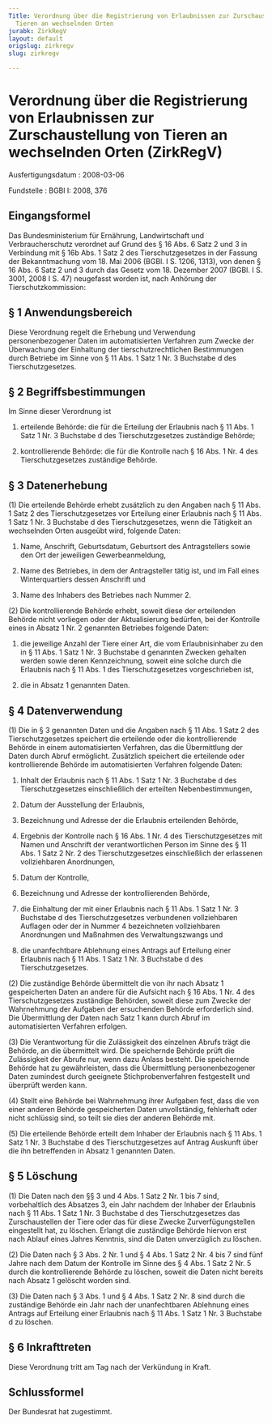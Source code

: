 ```yaml
---
Title: Verordnung über die Registrierung von Erlaubnissen zur Zurschaustellung von
  Tieren an wechselnden Orten
jurabk: ZirkRegV
layout: default
origslug: zirkregv
slug: zirkregv

---
```


# Verordnung über die Registrierung von Erlaubnissen zur Zurschaustellung von Tieren an wechselnden Orten (ZirkRegV)

Ausfertigungsdatum
:   2008-03-06

Fundstelle
:   BGBl I: 2008, 376

## Eingangsformel

Das Bundesministerium für Ernährung, Landwirtschaft und
Verbraucherschutz verordnet auf Grund des § 16 Abs. 6 Satz 2 und 3 in
Verbindung mit § 16b Abs. 1 Satz 2 des Tierschutzgesetzes in der
Fassung der Bekanntmachung vom 18. Mai 2006 (BGBl. I S. 1206, 1313),
von denen § 16 Abs. 6 Satz 2 und 3 durch das Gesetz vom 18. Dezember
2007 (BGBl. I S. 3001, 2008 I S. 47) neugefasst worden ist, nach
Anhörung der Tierschutzkommission:

## § 1 Anwendungsbereich

Diese Verordnung regelt die Erhebung und Verwendung personenbezogener
Daten im automatisierten Verfahren zum Zwecke der Überwachung der
Einhaltung der tierschutzrechtlichen Bestimmungen durch Betriebe im
Sinne von § 11 Abs. 1 Satz 1 Nr. 3 Buchstabe d des Tierschutzgesetzes.

## § 2 Begriffsbestimmungen

Im Sinne dieser Verordnung ist

1.  erteilende Behörde: die für die Erteilung der Erlaubnis nach § 11 Abs.
    1 Satz 1 Nr. 3 Buchstabe d des Tierschutzgesetzes zuständige Behörde;


2.  kontrollierende Behörde: die für die Kontrolle nach § 16 Abs. 1 Nr. 4
    des Tierschutzgesetzes zuständige Behörde.

## § 3 Datenerhebung

(1) Die erteilende Behörde erhebt zusätzlich zu den Angaben nach § 11
Abs. 1 Satz 2 des Tierschutzgesetzes vor Erteilung einer Erlaubnis
nach § 11 Abs. 1 Satz 1 Nr. 3 Buchstabe d des Tierschutzgesetzes, wenn
die Tätigkeit an wechselnden Orten ausgeübt wird, folgende Daten:

1.  Name, Anschrift, Geburtsdatum, Geburtsort des Antragstellers sowie den
    Ort der jeweiligen Gewerbeanmeldung,


2.  Name des Betriebes, in dem der Antragsteller tätig ist, und im Fall
    eines Winterquartiers dessen Anschrift und


3.  Name des Inhabers des Betriebes nach Nummer 2.




(2) Die kontrollierende Behörde erhebt, soweit diese der erteilenden
Behörde nicht vorliegen oder der Aktualisierung bedürfen, bei der
Kontrolle eines in Absatz 1 Nr. 2 genannten Betriebes folgende Daten:

1.  die jeweilige Anzahl der Tiere einer Art, die vom Erlaubnisinhaber zu
    den in § 11 Abs. 1 Satz 1 Nr. 3 Buchstabe d genannten Zwecken gehalten
    werden sowie deren Kennzeichnung, soweit eine solche durch die
    Erlaubnis nach § 11 Abs. 1 des Tierschutzgesetzes vorgeschrieben ist,


2.  die in Absatz 1 genannten Daten.

## § 4 Datenverwendung

(1) Die in § 3 genannten Daten und die Angaben nach § 11 Abs. 1 Satz 2
des Tierschutzgesetzes speichert die erteilende oder die
kontrollierende Behörde in einem automatisierten Verfahren, das die
Übermittlung der Daten durch Abruf ermöglicht. Zusätzlich speichert
die erteilende oder kontrollierende Behörde im automatisierten
Verfahren folgende Daten:

1.  Inhalt der Erlaubnis nach § 11 Abs. 1 Satz 1 Nr. 3 Buchstabe d des
    Tierschutzgesetzes einschließlich der erteilten Nebenbestimmungen,


2.  Datum der Ausstellung der Erlaubnis,


3.  Bezeichnung und Adresse der die Erlaubnis erteilenden Behörde,


4.  Ergebnis der Kontrolle nach § 16 Abs. 1 Nr. 4 des Tierschutzgesetzes
    mit Namen und Anschrift der verantwortlichen Person im Sinne des § 11
    Abs. 1 Satz 2 Nr. 2 des Tierschutzgesetzes einschließlich der
    erlassenen vollziehbaren Anordnungen,


5.  Datum der Kontrolle,


6.  Bezeichnung und Adresse der kontrollierenden Behörde,


7.  die Einhaltung der mit einer Erlaubnis nach § 11 Abs. 1 Satz 1 Nr. 3
    Buchstabe d des Tierschutzgesetzes verbundenen vollziehbaren Auflagen
    oder der in Nummer 4 bezeichneten vollziehbaren Anordnungen und
    Maßnahmen des Verwaltungszwangs und


8.  die unanfechtbare Ablehnung eines Antrags auf Erteilung einer
    Erlaubnis nach § 11 Abs. 1 Satz 1 Nr. 3 Buchstabe d des
    Tierschutzgesetzes.




(2) Die zuständige Behörde übermittelt die von ihr nach Absatz 1
gespeicherten Daten an andere für die Aufsicht nach § 16 Abs. 1 Nr. 4
des Tierschutzgesetzes zuständige Behörden, soweit diese zum Zwecke
der Wahrnehmung der Aufgaben der ersuchenden Behörde erforderlich
sind. Die Übermittlung der Daten nach Satz 1 kann durch Abruf im
automatisierten Verfahren erfolgen.

(3) Die Verantwortung für die Zulässigkeit des einzelnen Abrufs trägt
die Behörde, an die übermittelt wird. Die speichernde Behörde prüft
die Zulässigkeit der Abrufe nur, wenn dazu Anlass besteht. Die
speichernde Behörde hat zu gewährleisten, dass die Übermittlung
personenbezogener Daten zumindest durch geeignete Stichprobenverfahren
festgestellt und überprüft werden kann.

(4) Stellt eine Behörde bei Wahrnehmung ihrer Aufgaben fest, dass die
von einer anderen Behörde gespeicherten Daten unvollständig,
fehlerhaft oder nicht schlüssig sind, so teilt sie dies der anderen
Behörde mit.

(5) Die erteilende Behörde erteilt dem Inhaber der Erlaubnis nach § 11
Abs. 1 Satz 1 Nr. 3 Buchstabe d des Tierschutzgesetzes auf Antrag
Auskunft über die ihn betreffenden in Absatz 1 genannten Daten.

## § 5 Löschung

(1) Die Daten nach den §§ 3 und 4 Abs. 1 Satz 2 Nr. 1 bis 7 sind,
vorbehaltlich des Absatzes 3, ein Jahr nachdem der Inhaber der
Erlaubnis nach § 11 Abs. 1 Satz 1 Nr. 3 Buchstabe d des
Tierschutzgesetzes das Zurschaustellen der Tiere oder das für diese
Zwecke Zurverfügungstellen eingestellt hat, zu löschen. Erlangt die
zuständige Behörde hiervon erst nach Ablauf eines Jahres Kenntnis,
sind die Daten unverzüglich zu löschen.

(2) Die Daten nach § 3 Abs. 2 Nr. 1 und § 4 Abs. 1 Satz 2 Nr. 4 bis 7
sind fünf Jahre nach dem Datum der Kontrolle im Sinne des § 4 Abs. 1
Satz 2 Nr. 5 durch die kontrollierende Behörde zu löschen, soweit die
Daten nicht bereits nach Absatz 1 gelöscht worden sind.

(3) Die Daten nach § 3 Abs. 1 und § 4 Abs. 1 Satz 2 Nr. 8 sind durch
die zuständige Behörde ein Jahr nach der unanfechtbaren Ablehnung
eines Antrags auf Erteilung einer Erlaubnis nach § 11 Abs. 1 Satz 1
Nr. 3 Buchstabe d zu löschen.

## § 6 Inkrafttreten

Diese Verordnung tritt am Tag nach der Verkündung in Kraft.

## Schlussformel

Der Bundesrat hat zugestimmt.

